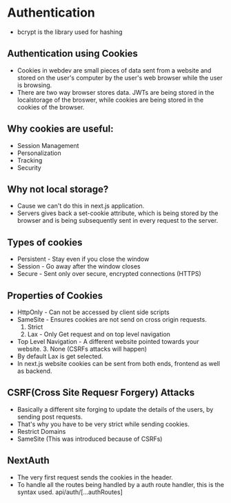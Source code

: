 # Authentication
- bcrypt is the library used for hashing

## Authentication using Cookies  

- Cookies in webdev are small pieces of data sent from a website and stored on the user's computer by the user's web browser while the user is browsing.
- There are two way browser stores data. 
JWTs are being stored in the localstorage of the broswer, while cookies are being stored in the cookies of the browser.

## Why cookies are useful: 
- Session Management   
- Personalization 
- Tracking
- Security
  
## Why not local storage?
- Cause we can't do this in next.js application.
- Servers gives back a set-cookie attribute, which is being stored by the browser and is being subsequently sent in every request to the server. 

## Types of cookies
- Persistent - Stay even if you close the window
- Session - Go away after the window closes
- Secure - Sent only over secure, encrypted connections (HTTPS)

## Properties of Cookies
- HttpOnly - Can not be accessed by client side scripts
- SameSite - Ensures cookies are not send on cross origin requests.
    1. Strict 
    2. Lax - Only Get request and on top level navigation
- Top Level Navigation - A different website pointed towards your website.
    3. None (CSRFs attacks will happen)
- By default Lax is get selected.
- In next.js website cookies can be sent from both ends, frontend as well as backend.  

## CSRF(Cross Site Requesr Forgery) Attacks
- Basically a different site forging to update the details of the users, by sending post requests.
- That's why you have to be very strict while sending cookies.
- Restrict Domains
- SameSite (This was introduced because of CSRFs)

## NextAuth
- The very first request sends the cookies in the header. 
- To handle all the routes being handled by a auth route handler, this is the syntax used. 
api/auth/[...authRoutes]